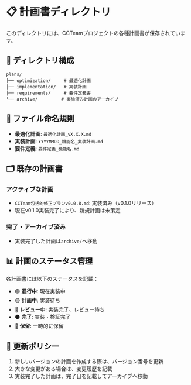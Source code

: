 # 📋 計画書ディレクトリ

このディレクトリには、CCTeamプロジェクトの各種計画書が保存されています。

## 📂 ディレクトリ構成

```
plans/
├── optimization/     # 最適化計画
├── implementation/   # 実装計画
├── requirements/     # 要件定義書
└── archive/         # 実施済み計画のアーカイブ
```

## 📝 ファイル命名規則

- **最適化計画**: `最適化計画_vX.X.X.md`
- **実装計画**: `YYYYMMDD_機能名_実装計画.md`
- **要件定義**: `要件定義_機能名.md`

## 🗂️ 既存の計画書

### アクティブな計画
- `CCTeam包括的修正プランv0.0.8.md`: 実装済み（v0.1.0リリース）
- 現在v0.1.0実装完了により、新規計画は未策定

### 完了・アーカイブ済み
- 実装完了した計画は`archive/`へ移動

## 📊 計画のステータス管理

各計画書には以下のステータスを記載：
- 🟢 **進行中**: 現在実装中
- 🟡 **計画中**: 実装待ち
- 🔵 **レビュー中**: 実装完了、レビュー待ち
- ⚫ **完了**: 実装・検証完了
- 🔴 **保留**: 一時的に保留

## 🔄 更新ポリシー

1. 新しいバージョンの計画を作成する際は、バージョン番号を更新
2. 大きな変更がある場合は、変更履歴を記載
3. 実装完了した計画は、完了日を記載してアーカイブへ移動